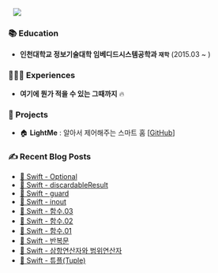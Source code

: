 <div>
<img src="http://img.shields.io/badge/-Tech%20Blog-655ced?style=flat&logo=github&link=https://stansign.github.io/"
style="height : auto; margin-left : 10px; margin-right : 10px;" align="left"/>
</div>

<br/>

### 📚 Education

- **인천대학교 정보기술대학 임베디드시스템공학과 `재학`** (2015.03 ~ )<br/>

### 🙋🏻‍♂️ Experiences

- **여기에 뭔가 적을 수 있는 그때까지** 🔥 </br>

### 💾 Projects

- 🏠 **LightMe** : 알아서 제어해주는 스마트 홈 [[GitHub](https://github.com/StanSign/Capstone-Zigbee)]

### ✍ Recent Blog Posts

- [🧰 Swift - Optional](https://stansign.github.io/blog/Allen16) <br>
- [🧰 Swift - discardableResult](https://stansign.github.io/blog/Allen15) <br>
- [🧰 Swift - guard](https://stansign.github.io/blog/Allen14) <br>
- [🧰 Swift - inout](https://stansign.github.io/blog/Allen13) <br>
- [🧰 Swift - 함수.03](https://stansign.github.io/blog/Allen12) <br>
- [🧰 Swift - 함수.02](https://stansign.github.io/blog/Allen11) <br>
- [🧰 Swift - 함수.01](https://stansign.github.io/blog/Allen10) <br>
- [🧰 Swift - 반복문](https://stansign.github.io/blog/Allen09) <br>
- [🧰 Swift - 삼항연산자와 범위연산자](https://stansign.github.io/blog/Allen08) <br>
- [🧰 Swift - 튜플(Tuple)](https://stansign.github.io/blog/Allen07) <br>
